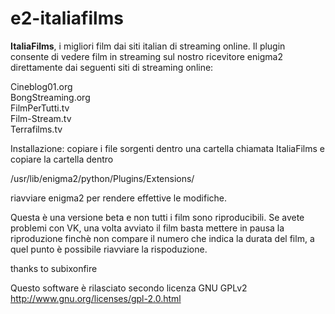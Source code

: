 e2-italiafilms
==============

<b>ItaliaFilms</b>, i migliori film dai siti italian di streaming online. Il plugin consente di vedere film in streaming 
sul nostro ricevitore enigma2 direttamente dai seguenti siti di streaming online: 

Cineblog01.org<br/>
BongStreaming.org<br/>
FilmPerTutti.tv<br/>
Film-Stream.tv<br/>
Terrafilms.tv<br/>

Installazione:
copiare i file sorgenti dentro una cartella chiamata ItaliaFilms e copiare la cartella dentro

/usr/lib/enigma2/python/Plugins/Extensions/

riavviare enigma2 per rendere effettive le modifiche.

Questa è una versione beta e non tutti i film sono riproducibili. Se avete problemi con VK, una volta avviato il
film basta mettere in pausa la riproduzione finchè non compare il numero che indica la durata del film, a quel 
punto è possibile riavviare la rispoduzione.

thanks to subixonfire

Questo software è rilasciato secondo licenza GNU GPLv2 http://www.gnu.org/licenses/gpl-2.0.html
